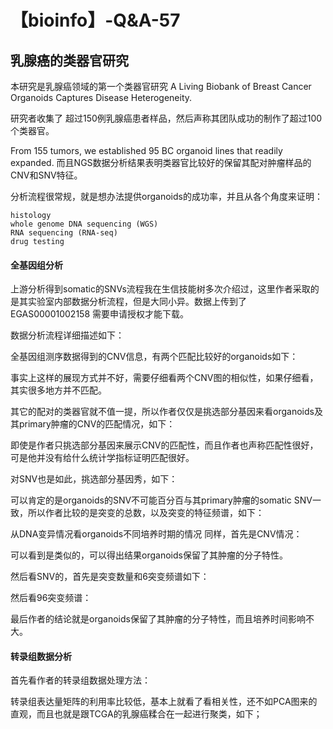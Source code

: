 # 【bioinfo】-Q&A-57

## 乳腺癌的类器官研究
本研究是乳腺癌领域的第一个类器官研究
A Living Biobank of Breast Cancer Organoids Captures Disease Heterogeneity.

研究者收集了 超过150例乳腺癌患者样品，然后声称其团队成功的制作了超过100个类器官。

From 155 tumors, we established 95 BC organoid lines that readily expanded.
而且NGS数据分析结果表明类器官比较好的保留其配对肿瘤样品的CNV和SNV特征。

分析流程很常规，就是想办法提供organoids的成功率，并且从各个角度来证明：
```
histology
whole genome DNA sequencing (WGS)
RNA sequencing (RNA-seq)
drug testing
```
#### 全基因组分析
上游分析得到somatic的SNVs流程我在生信技能树多次介绍过，这里作者采取的是其实验室内部数据分析流程，但是大同小异。数据上传到了 EGAS00001002158 需要申请授权才能下载。

数据分析流程详细描述如下：






全基因组测序数据得到的CNV信息，有两个匹配比较好的organoids如下：






事实上这样的展现方式并不好，需要仔细看两个CNV图的相似性，如果仔细看，其实很多地方并不匹配。

其它的配对的类器官就不值一提，所以作者仅仅是挑选部分基因来看organoids及其primary肿瘤的CNV的匹配情况，如下：






即使是作者只挑选部分基因来展示CNV的匹配性，而且作者也声称匹配性很好，可是他并没有给什么统计学指标证明匹配很好。

对SNV也是如此，挑选部分基因秀，如下：






可以肯定的是organoids的SNV不可能百分百与其primary肿瘤的somatic SNV一致，所以作者比较的是突变的总数，以及突变的特征频谱，如下：






从DNA变异情况看organoids不同培养时期的情况
同样，首先是CNV情况：






可以看到是类似的，可以得出结果organoids保留了其肿瘤的分子特性。

然后看SNV的，首先是突变数量和6突变频谱如下：






然后看96突变频谱：






最后作者的结论就是organoids保留了其肿瘤的分子特性，而且培养时间影响不大。

#### 转录组数据分析
首先看作者的转录组数据处理方法：





转录组表达量矩阵的利用率比较低，基本上就看了看相关性，还不如PCA图来的直观，而且也就是跟TCGA的乳腺癌糅合在一起进行聚类，如下；


